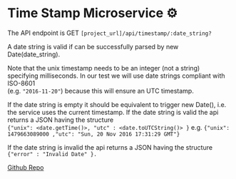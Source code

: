 # Time Stamp Microservice ⚙

The API endpoint is GET `[project_url]/api/timestamp/:date_string?`

A date string is valid if can be successfully parsed by new Date(date_string).

Note that the unix timestamp needs to be an integer (not a string) specifying milliseconds.
In our test we will use date strings compliant with ISO-8601 <br /> (e.g. `"2016-11-20"`) because this will ensure an UTC timestamp.

If the date string is empty it should be equivalent to trigger new Date(), i.e. the service uses the current timestamp.
If the date string is valid the api returns a JSON having the structure <br />
`{"unix": <date.getTime()>, "utc" : <date.toUTCString()> }` e.g. `{"unix": 1479663089000 ,"utc": "Sun, 20 Nov 2016 17:31:29 GMT"}`

If the date string is invalid the api returns a JSON having the structure
`{"error" : "Invalid Date" }.`


[Github Repo](https://github.com/junem3ta/timestamp-microservice)

